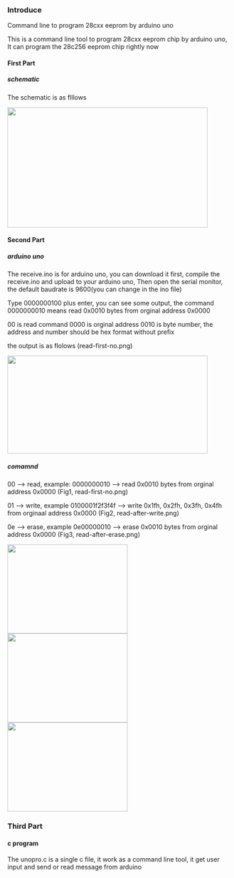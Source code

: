 ### Introduce

Command line to program 28cxx eeprom by arduino uno

This is a command line tool to program 28cxx eeprom chip by arduino uno, It can program the 28c256 eeprom chip rightly now

#### First Part
##### schematic
The schematic is as flllows

<img src="https://github.com/2076625923/arduino-programmer/blob/main/sch.png" width="450" height="270">

#### Second Part
##### arduino uno
The receive.ino is for arduino uno, you can download it first, compile the receive.ino and upload to your arduino uno, Then open the serial monitor, the default baudrate is 9600(you can change in the ino file) 

Type 0000000100 plus enter, you can see some output, the command 0000000010 means read 0x0010 bytes from orginal address 0x0000

00 is read command 0000 is orginal address 0010 is byte number, the address and number should be hex format without prefix

the output is as flolows (read-first-no.png)

<img src="https://github.com/2076625923/arduino-programmer/blob/main/read-first-no.png" width="450" height="220">

##### comamnd

00 --> read,  example: 0000000010 --> read 0x0010 bytes from orginal address 0x0000 (Fig1, read-first-no.png)

01 --> write, example 0100001f2f3f4f --> write 0x1fh, 0x2fh, 0x3fh, 0x4fh from orginaal address 0x0000 (Fig2, read-after-write.png)

0e --> erase, example 0e00000010 --> erase 0x0010 bytes from orginal address 0x0000 (Fig3, read-after-erase.png)

<img src="https://github.com/2076625923/arduino-programmer/blob/main/read-first-no.png" width="270" height="200"><img src="https://github.com/2076625923/arduino-programmer/blob/main/read-after-write.png" width="270" height="200"><img src="https://github.com/2076625923/arduino-programmer/blob/main/read-after-erase.png" width="270" height="200"/>

### Third Part 

#### c program
The unopro.c is a single c file, it work as a command line tool, it get user input and send or read message from arduino 
